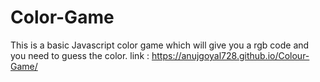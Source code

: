 # Color-Game
This is a basic Javascript color game which will give you a rgb code and you need to guess the color.
link : https://anujgoyal728.github.io/Colour-Game/
